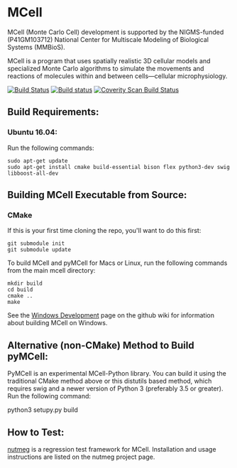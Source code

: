 # MCell

MCell (Monte Carlo Cell) development is supported by the NIGMS-funded
(P41GM103712) National Center for Multiscale Modeling of Biological Systems
(MMBioS).

MCell is a program that uses spatially realistic 3D cellular models and
specialized Monte Carlo algorithms to simulate the movements and reactions of
molecules within and between cells—cellular microphysiology. 

[![Build Status](https://travis-ci.org/mcellteam/mcell.svg?branch=master)](https://travis-ci.org/mcellteam/mcell)
[![Build status](https://ci.appveyor.com/api/projects/status/github/mcellteam/mcell?branch=master&svg=true)](https://ci.appveyor.com/project/jczech/mcell/branch/master)
<a href="https://scan.coverity.com/projects/mcellteam-mcell">
  <img alt="Coverity Scan Build Status"
       src="https://scan.coverity.com/projects/8521/badge.svg"/>
</a>

## Build Requirements:

### Ubuntu 16.04:

Run the following commands:

    sudo apt-get update
    sudo apt-get install cmake build-essential bison flex python3-dev swig libboost-all-dev

## Building MCell Executable from Source:

### CMake

If this is your first time cloning the repo, you'll want to do this first:

    git submodule init
    git submodule update

To build MCell and pyMCell for Macs or Linux, run the following commands from
the main mcell directory:

    mkdir build
    cd build
    cmake ..
    make

See the [Windows
Development](https://github.com/mcellteam/mcell/wiki/Windows-Development) page
on the github wiki for information about building MCell on Windows.

## Alternative (non-CMake) Method to Build pyMCell:

PyMCell is an experimental MCell-Python library. You can build it using the
traditional CMake method above or this distutils based method, which requires
swig and a newer version of Python 3 (preferably 3.5 or greater). Run the
following command:

  python3 setupy.py build

## How to Test:

[nutmeg](https://github.com/mcellteam/nutmeg) is a regression test
framework for MCell. Installation and usage instructions are listed on the
nutmeg project page.
